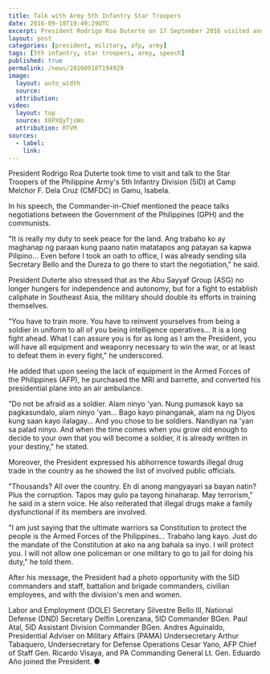 ```yaml
---
title: Talk with Army 5th Infantry Star Troopers
date: 2016-09-18T19:49:29UTC
excerpt: President Rodrigo Roa Duterte on 17 September 2016 visited and talked to the Star Troopers of the Philippine Army's 5th Infantry Division at Camp Melchor F. Dela Cruz in Gamu, Isabela.
layout: post
categories: [president, military, afp, army]
tags: [5th infantry, star troopers, army, speech] 
published: true
permalink: /news/20160918T194929
image:
  layout: auto_width
  source: 
  attribution: 
video:
  layout: top
  source: X8PXQyTjsWo
  attribution: RTVM
sources:
  - label:
    link:
---
```


President Rodrigo Roa Duterte took time to visit and talk to the Star Troopers of the Philippine Army's 5th Infantry Division (5ID) at Camp Melchor F. Dela Cruz (CMFDC) in Gamu, Isabela.

In his speech, the Commander-in-Chief mentioned the peace talks negotiations between the Government of the Philippines (GPH) and the communists.

"It is really my duty to seek peace for the land. Ang trabaho ko ay maghanap ng paraan kung paano natin matatapos ang patayan sa kapwa Pilipino… Even before I took an oath to office, I was already sending sila Secretary Bello and the Dureza to go there to start the negotiation," he said.

President Duterte also stressed that as the Abu Sayyaf Group (ASG) no longer hungers for independence and autonomy, but for a fight to establish caliphate in Southeast Asia, the military should double its efforts in training themselves.

"You have to train more. You have to reinvent yourselves from being a soldier in uniform to all of you being intelligence operatives… It is a long fight ahead. What I can assure you is for as long as I am the President, you will have all equipment and weaponry necessary to win the war, or at least to defeat them in every fight," he underscored.

He added that upon seeing the lack of equipment in the Armed Forces of the Philippines (AFP), he purchased the MRI and barrette, and converted his presidential plane into an air ambulance.

"Do not be afraid as a soldier. Alam ninyo 'yan. Nung pumasok kayo sa pagkasundalo, alam ninyo 'yan… Bago kayo pinanganak, alam na ng Diyos kung saan kayo ilalagay... And you chose to be soldiers. Nandiyan na 'yan sa palad ninyo. And when the time comes when you grow old enough to decide to your own that you will become a soldier, it is already written in your destiny," he stated.

Moreover, the President expressed his abhorrence towards illegal drug trade in the country as he showed the list of involved public officials.

"Thousands? All over the country. Eh di anong mangyayari sa bayan natin? Plus the corruption. Tapos may gulo pa tayong hinaharap. May terrorism," he said in a stern voice. He also reiterated that illegal drugs make a family dysfunctional if its members are involved.

"I am just saying that the ultimate warriors sa Constitution to protect the people is the Armed Forces of the Philippines… Trabaho lang kayo. Just do the mandate of the Constitution at ako na ang bahala sa inyo. I will protect you. I will not allow one policeman or one military to go to jail for doing his duty," he told them.

After his message, the President had a photo opportunity with the 5ID commanders and staff, battalion and brigade commanders, civilian employees, and with the division's men and women.

Labor and Employment (DOLE) Secretary Silvestre Bello III, National Defense (DND) Secretary Delfin Lorenzana, 5ID Commander BGen. Paul Atal, 5ID Assistant Division Commander BGen. Andres Aguinaldo, Presidential Adviser on Military Affairs (PAMA) Undersecretary Arthur Tabaquero, Undersecretary for Defense Operations Cesar Yano, AFP Chief of Staff Gen. Ricardo Visaya, and PA Commanding General Lt. Gen. Eduardo Año joined the President.
&#x25cf;
